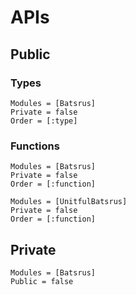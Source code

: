 # APIs

## Public

### Types

```@autodocs
Modules = [Batsrus]
Private = false
Order = [:type]
```

### Functions

```@autodocs
Modules = [Batsrus]
Private = false
Order = [:function]
```

```@autodocs
Modules = [UnitfulBatsrus]
Private = false
Order = [:function]
```

## Private

```@autodocs
Modules = [Batsrus]
Public = false
```